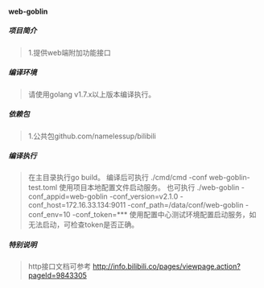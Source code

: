 #### web-goblin

##### 项目简介
> 1.提供web端附加功能接口

##### 编译环境
> 请使用golang v1.7.x以上版本编译执行。

##### 依赖包
> 1.公共包github.com/namelessup/bilibili

##### 编译执行
> 在主目录执行go build。
> 编译后可执行 ./cmd/cmd -conf web-goblin-test.toml 使用项目本地配置文件启动服务。
> 也可执行 ./web-goblin -conf_appid=web-goblin -conf_version=v2.1.0 -conf_host=172.16.33.134:9011 -conf_path=/data/conf/web-goblin -conf_env=10 -conf_token=*** 使用配置中心测试环境配置启动服务，如无法启动，可检查token是否正确。

##### 特别说明
> http接口文档可参考 http://info.bilibili.co/pages/viewpage.action?pageId=9843305
